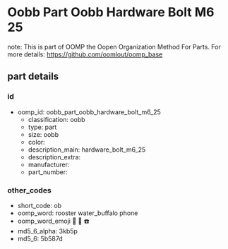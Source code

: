 # Oobb Part Oobb Hardware Bolt M6 25  

note: This is part of OOMP the Oopen Organization Method For Parts. For more details: https://github.com/oomlout/oomp_base

##  part details





### id
* oomp_id: oobb_part_oobb_hardware_bolt_m6_25
  * classification: oobb
  * type: part
  * size: oobb
  * color: 
  * description_main: hardware_bolt_m6_25
  * description_extra: 
  * manufacturer: 
  * part_number: 

### other_codes
* short_code: ob
* oomp_word: rooster water_buffalo phone
* oomp_word_emoji :rooster: :water_buffalo: :phone:
* md5_6_alpha: 3kb5p
* md5_6: 5b587d
